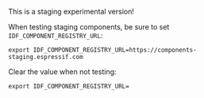 This is a staging experimental version!

When testing staging components, be sure to set `IDF_COMPONENT_REGISTRY_URL`:

```
export IDF_COMPONENT_REGISTRY_URL=https://components-staging.espressif.com
```

Clear the value when not testing:

```
export IDF_COMPONENT_REGISTRY_URL=
```
